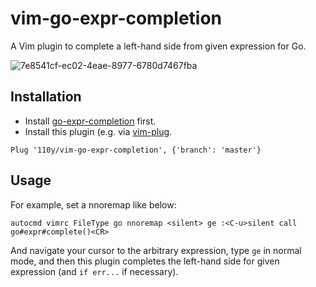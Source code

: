 # vim-go-expr-completion

A Vim plugin to complete a left-hand side from given expression for Go.

![7e8541cf-ec02-4eae-8977-6780d7467fba](https://user-images.githubusercontent.com/2134196/89310112-3c72d180-d6af-11ea-98de-b4d47edc6175.gif)

## Installation

- Install [go-expr-completion](https://github.com/110y/go-expr-completion) first.
- Install this plugin (e.g. via [vim-plug](https://github.com/junegunn/vim-plug).

```vim
Plug '110y/vim-go-expr-completion', {'branch': 'master'}
```

## Usage

For example, set a nnoremap like below:

```vim
autocmd vimrc FileType go nnoremap <silent> ge :<C-u>silent call go#expr#complete()<CR>
```

And navigate your cursor to the arbitrary expression, type `ge` in normal mode, and then this plugin completes the left-hand side for given expression (and `if err...` if necessary).
